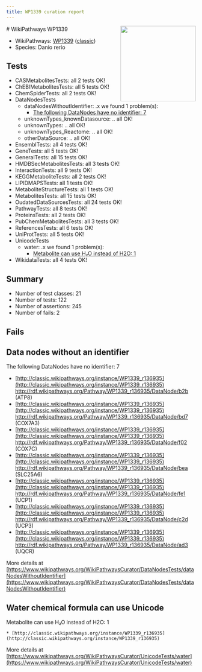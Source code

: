 ```yaml
---
title: WP1339 curation report
---
```


<img style="float: right; width: 200px" src="https://upload.wikimedia.org/wikipedia/commons/thumb/8/83/Wplogo_with_text_500.png/640px-Wplogo_with_text_500.png" />
# WikiPathways WP1339

* WikiPathways: [WP1339](https://wikipathways.org/pathways/WP1339) ([classic](https://classic.wikipathways.org/instance/WP1339))
* Species: Danio rerio
## Tests
* CASMetabolitesTests: all 2 tests OK!
* ChEBIMetabolitesTests: all 5 tests OK!
* ChemSpiderTests: all 2 tests OK!
* DataNodesTests
    * dataNodesWithoutIdentifier: .x we found 1 problem(s):
        * [The following DataNodes have no identifier: 7](#d2d32fa6)
    * unknownTypes_knownDatasource: .. all OK!
    * unknownTypes: .. all OK!
    * unknownTypes_Reactome: .. all OK!
    * otherDataSource: .. all OK!
* EnsemblTests: all 4 tests OK!
* GeneTests: all 5 tests OK!
* GeneralTests: all 15 tests OK!
* HMDBSecMetabolitesTests: all 3 tests OK!
* InteractionTests: all 9 tests OK!
* KEGGMetaboliteTests: all 2 tests OK!
* LIPIDMAPSTests: all 1 tests OK!
* MetaboliteStructureTests: all 1 tests OK!
* MetabolitesTests: all 15 tests OK!
* OudatedDataSourcesTests: all 24 tests OK!
* PathwayTests: all 8 tests OK!
* ProteinsTests: all 2 tests OK!
* PubChemMetabolitesTests: all 3 tests OK!
* ReferencesTests: all 6 tests OK!
* UniProtTests: all 5 tests OK!
* UnicodeTests
    * water: .x we found 1 problem(s):
        * [Metabolite can use H₂O instead of H2O: 1](#a680b2d0)
* WikidataTests: all 4 tests OK!


## Summary

* Number of test classes: 21
* Number of tests: 122
* Number of assertions: 245
* Number of fails: 2

## Fails

<a name="d2d32fa6" />

## Data nodes without an identifier

The following DataNodes have no identifier: 7

* [http://classic.wikipathways.org/instance/WP1339_r136935](http://classic.wikipathways.org/instance/WP1339_r136935) http://rdf.wikipathways.org/Pathway/WP1339_r136935/DataNode/b2b (ATP8)
* [http://classic.wikipathways.org/instance/WP1339_r136935](http://classic.wikipathways.org/instance/WP1339_r136935) http://rdf.wikipathways.org/Pathway/WP1339_r136935/DataNode/bd7 (COX7A3)
* [http://classic.wikipathways.org/instance/WP1339_r136935](http://classic.wikipathways.org/instance/WP1339_r136935) http://rdf.wikipathways.org/Pathway/WP1339_r136935/DataNode/f02 (COX7C)
* [http://classic.wikipathways.org/instance/WP1339_r136935](http://classic.wikipathways.org/instance/WP1339_r136935) http://rdf.wikipathways.org/Pathway/WP1339_r136935/DataNode/bea (SLC25A6)
* [http://classic.wikipathways.org/instance/WP1339_r136935](http://classic.wikipathways.org/instance/WP1339_r136935) http://rdf.wikipathways.org/Pathway/WP1339_r136935/DataNode/fe1 (UCP1)
* [http://classic.wikipathways.org/instance/WP1339_r136935](http://classic.wikipathways.org/instance/WP1339_r136935) http://rdf.wikipathways.org/Pathway/WP1339_r136935/DataNode/c2d (UCP3)
* [http://classic.wikipathways.org/instance/WP1339_r136935](http://classic.wikipathways.org/instance/WP1339_r136935) http://rdf.wikipathways.org/Pathway/WP1339_r136935/DataNode/ad3 (UQCR)


More details at [https://www.wikipathways.org/WikiPathwaysCurator/DataNodesTests/dataNodesWithoutIdentifier](https://www.wikipathways.org/WikiPathwaysCurator/DataNodesTests/dataNodesWithoutIdentifier)

<a name="a680b2d0" />

## Water chemical formula can use Unicode

Metabolite can use H₂O instead of H2O: 1
```
* [http://classic.wikipathways.org/instance/WP1339_r136935](http://classic.wikipathways.org/instance/WP1339_r136935)
```

More details at [https://www.wikipathways.org/WikiPathwaysCurator/UnicodeTests/water](https://www.wikipathways.org/WikiPathwaysCurator/UnicodeTests/water)

